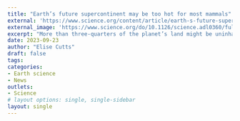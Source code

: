 ```yaml
---
title: "Earth’s future supercontinent may be too hot for most mammals"
external: 'https://www.science.org/content/article/earth-s-future-supercontinent-may-be-too-hot-most-mammals'
external_image: 'https://www.science.org/do/10.1126/science.adl0360/full/_20230925_on_supercontinent-1695654008143.jpg'
excerpt: "More than three-quarters of the planet’s land might be uninhabitable for mammals when continents coalesce in 250 million years"
date: 2023-09-23
author: "Elise Cutts"
draft: false
tags:
categories:
- Earth science
- News
outlets:
- Science
# layout options: single, single-sidebar
layout: single
---
```


